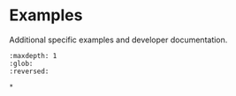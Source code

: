 # Examples

Additional specific examples and developer documentation.

```{toctree}
:maxdepth: 1
:glob:
:reversed:

*
```
